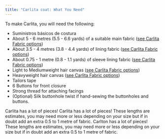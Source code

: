 ```yaml
---
title: "Carlita coat: What You Need"
---
```


To make Carlita, you will need the following:

- Suministros básicos de costura
- About 5 - 6 metres (5.5 - 6.6 yards) of a suitable main fabric ([see Carlita Fabric options](/docs/patterns/carlita/fabric/))
- About 3.5 - 4 metres (3.8 - 4.4 yards) of lining fabric ([see Carlita Fabric options](/docs/patterns/carlita/fabric/))
- About 0.75 - 1 metre (0.8 - 1.1 yards) of sleeve lining fabric ([see Carlita Fabric options](/docs/patterns/carlita/fabric/))
- Light to Mediumweight hair canvas ([see Carlita Fabric options](/docs/patterns/carlita/fabric/))
- Heavyweight hair canvas ([see Carlita Fabric options](/docs/patterns/carlita/fabric/))
- Tailors tape
- 6 Buttons for front closure
- Strong thread for attaching facings
- (Optional) Silk buttonhole twist if hand-sewing the buttonholes and buttons.

<Warning>

Carlita has a lot of pieces! Carlita has a lot of pieces! These lengths are estimates, you may need more or less depending on your size but if in doubt add an extra 0.5 to 1 metre of fabric. Carlton has a lot of pieces! These lengths are estimates, you may need more or less depending on your size but if in doubt add an extra 0.5 to 1 metre of fabric.

</Warning>
